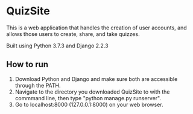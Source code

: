 QuizSite
========

This is a web application that handles the creation of user accounts, and allows those users to create, share, and take quizzes.

Built using Python 3.7.3 and Django 2.2.3

How to run
----------
1. Download Python and Django and make sure both are accessible through the PATH.
2. Navigate to the directory you downloaded QuizSite to with the commmand line, then type "python manage.py runserver".
3. Go to localhost:8000 (127.0.0.1:8000) on your web browser.
